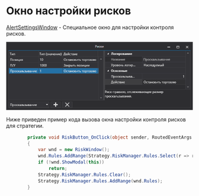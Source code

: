 # Окно настройки рисков

[AlertSettingsWindow](../api/StockSharp.Alerts.AlertSettingsWindow.html) \- Специальное окно для настройки контроля рисков. 

![API GUI RiskWindow](../images/API_GUI_RiskWindow.png)

Ниже приведен пример кода вызова окна настройки контроля рисков для стратегии. 

```cs
		private void RiskButton_OnClick(object sender, RoutedEventArgs e)
		{
			var wnd = new RiskWindow();
			wnd.Rules.AddRange(Strategy.RiskManager.Rules.Select(r => r.Clone()));
			if (!wnd.ShowModal(this))
				return;
			Strategy.RiskManager.Rules.Clear();
			Strategy.RiskManager.Rules.AddRange(wnd.Rules);
		}
	  				
```
